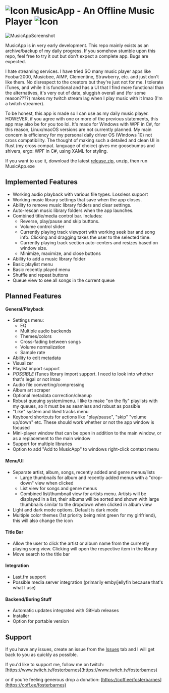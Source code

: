 # ![Icon](https://i.postimg.cc/d3c9vxzF/Music-App-Icon24x24.png) MusicApp - An Offline Music Player ![Icon](https://i.postimg.cc/d3c9vxzF/Music-App-Icon24x24.png)

![MusicAppScreenshot](https://i.postimg.cc/DzN7dWWm/Music-App-TB5-Ff-AUlm-R.png)

MusicApp is in very early development. This repo mainly exists as an archive/backup of my daily progress. If you somehow stumble upon this repo, feel free to try it out but don't expect a complete app. Bugs are expected.

I hate streaming services. I have tried SO many music player apps like Foobar2000,
Musicbee, AIMP, Clementine, Strawberry, etc. and just don't like them. No disrespect to the creators but they're just not for me. I tolerate iTunes, and while it is functional and has a UI that I find more functional than the alternatives, it's very out of date, sluggish overall and (for some reason????) makes my twitch stream lag when I play music with it lmao (I'm a twitch streamer).

To be honest, this app is made so I can use as my daily music player. HOWEVER, if you agree with one or more of the previous statements, this app may also be for you too lol. It's made for Windows with WPF in C#, for this reason, Linux/macOS versions are not currently planned. My main concern is efficiency for my personal daily driver OS (Windows 10) not cross compatibility. The thought of making such a detailed and clean UI in Rust (my cross compat. language of choice) gives me goosebumps and shivers, ergo: WPF in C#, using XAML for styling.

If you want to use it, download the latest [release.zip](https://github.com/fosterbarnes/MusicApp-Nightly/releases/latest), unzip, then run MusicApp.exe

## Implemented Features

- Working audio playback with various file types. Lossless support
- Working music library settings that save when the app closes.
- Ability to remove music library folders and clear settings.
- Auto-rescan music library folders when the app launches.
- Combined title/media control bar. Includes:
  - Reverse, play/pause and skip buttons.
  - Volume control slider
  - Currently playing track viewport with working seek bar and song info. Clicking and dragging takes the user to the selected time.
  - Currently playing track section auto-centers and resizes based on window size.
  - Minimize, maximize, and close buttons
- Ability to add a music library folder
- Basic playlist menu
- Basic recently played menu
- Shuffle and repeat buttons
- Queue view to see all songs in the current queue

## Planned Features

#### General/Playback

- Settings menu:
  - EQ
  - Multiple audio backends
  - Themes/colors
  - Cross-fading between songs
  - Volume normalization
  - Sample rate
- Ability to edit metadata
- Visualizer
- Playlist import support
- _POSSIBLE_ iTunes library import support. I need to look into whether that's legal or not lmao
- Audio file converting/compressing
- Album art scraper
- Optional metadata correction/cleanup
- Robust queuing system/menu. I like to make "on the fly" playlists with my queues, so it must be as seamless and robust as possible
- "Like" system and liked tracks menu
- Keyboard shortcuts for actions like "play/pause", "skip" "volume up/down" etc. These should work whether or not the app window is focused
- Mini-player window that can be open in addition to the main window, or as a replacement to the main window
- Support for multiple libraries
- Option to add "Add to MusicApp" to windows right-click context menu

#### Menu/UI

- Separate artist, album, songs, recently added and genre menus/lists
  - Large thumbnails for album and recently added menus with a "drop-down" view when clicked
  - List view for songs and genre menus
  - Combined list/thumbnail view for artists menu. Artists will be displayed in a list, their albums will be sorted and shown with large thumbnails similar to the dropdown when clicked in album view
- Light and dark mode options. Default is dark mode
- Multiple color themes (1st priority being mint green for my girlfriend), this will also change the icon

#### Title Bar

- Allow the user to click the artist or album name from the currently playing song view. Clicking will open the respective item in the library
- Move search to the title bar

#### Integration

- Last.fm support
- Possible media server integration (primarily emby/jellyfin because that's what I use)

#### Backend/Boring Stuff

- Automatic updates integrated with GitHub releases
- Installer
- Option for portable version

## Support

If you have any issues, create an issue from the [Issues](https://github.com/fosterbarnes/rustitles/issues) tab and I will get back to you as quickly as possible.

If you'd like to support me, follow me on twitch:
[https://www.twitch.tv/fosterbarnes](https://www.twitch.tv/fosterbarnes)

or if you're feeling generous drop a donation:
[https://coff.ee/fosterbarnes](https://coff.ee/fosterbarnes)
